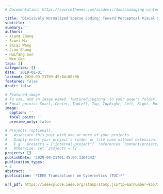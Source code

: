 ```yaml
---
# Documentation: https://sourcethemes.com/academic/docs/managing-content/

title: 'Divisively Normalized Sparse Coding: Toward Perceptual Visual Signal Representation'
subtitle: ''
summary: ''
authors:
- Xiang Zhang
- Siwei Ma
- Shiqi Wang
- Jian Zhang
- Huifang Sun
- Wen Gao
tags: []
categories: []
date: '2019-01-01'
lastmod: 2020-09-21T09:45:04+08:00
featured: false
draft: false

# Featured image
# To use, add an image named `featured.jpg/png` to your page's folder.
# Focal points: Smart, Center, TopLeft, Top, TopRight, Left, Right, BottomLeft, Bottom, BottomRight.
image:
  caption: ''
  focal_point: ''
  preview_only: false

# Projects (optional).
#   Associate this post with one or more of your projects.
#   Simply enter your project's folder or file name without extension.
#   E.g. `projects = ["internal-project"]` references `content/project/deep-learning/index.md`.
#   Otherwise, set `projects = []`.
projects: []
publishDate: '2020-09-21T01:45:04.136434Z'
publication_types:
- 2
abstract: ''
publication: '*IEEE Transactions on Cybernetics (TOC)*'

url_pdf: https://ieeexplore.ieee.org/stamp/stamp.jsp?tp=&arnumber=8657363
---
```

